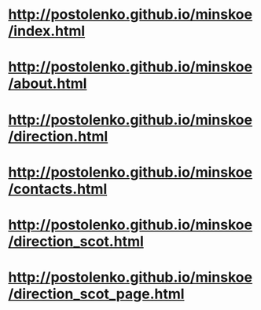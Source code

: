 # http://postolenko.github.io/minskoe/index.html
# http://postolenko.github.io/minskoe/about.html
# http://postolenko.github.io/minskoe/direction.html
# http://postolenko.github.io/minskoe/contacts.html
# http://postolenko.github.io/minskoe/direction_scot.html
# http://postolenko.github.io/minskoe/direction_scot_page.html